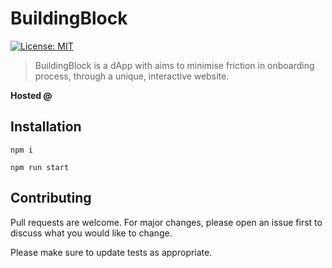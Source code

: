 # BuildingBlock

[![License: MIT](https://img.shields.io/badge/License-MIT-yellow.svg)](https://opensource.org/licenses/MIT) 

> BuildingBlock is a dApp with aims to minimise friction in onboarding process, through a unique, interactive website.

**Hosted @ <insert link>**

## Installation

```
npm i

npm run start
```

## Contributing

Pull requests are welcome. For major changes, please open an issue first to discuss what you would like to change.

Please make sure to update tests as appropriate.
